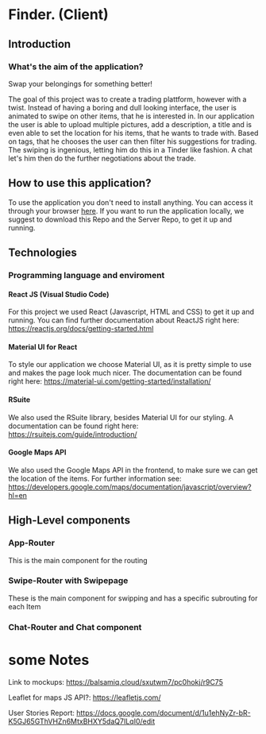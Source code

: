 # Finder. (Client)

## Introduction

### What's the aim of the application?

Swap your belongings for something better!

The goal of this project was to create a trading plattform, however with a twist. Instead of having a boring and dull looking interface, the user is animated to swipe on other items, that he is interested in. In our application the user is able to upload multiple pictures, add a description, a title and is even able to set the location for his items, that he wants to trade with. Based on tags, that he chooses the user can then filter his suggestions for trading. The swiping is ingenious, letting him do this in a Tinder like fashion. A chat let's him then do the further negotiations about the trade. 

## How to use this application?
To use the application you don't need to install anything. You can access it through your browser [here](http://sopra-fs21-group-12-client.herokuapp.com/). If you want to run the application locally, we suggest to download this Repo and the Server Repo, to get it up and running.

## Technologies
### Programming language and enviroment

#### React JS (Visual Studio Code)
For this project we used React (Javascript, HTML and CSS) to get it up and running. You can find further documentation about ReactJS right here:
https://reactjs.org/docs/getting-started.html
#### Material UI for React
To style our application we choose Material UI, as it is pretty simple to use and makes the page look much nicer. The documentation can be found right here:
https://material-ui.com/getting-started/installation/

#### RSuite
We also used the RSuite library, besides Material UI for our styling. A documentation can be found right here:
https://rsuitejs.com/guide/introduction/

#### Google Maps API
We also used the Google Maps API in the frontend, to make sure we can get the location of the items. For further information see:
https://developers.google.com/maps/documentation/javascript/overview?hl=en

## High-Level components

### App-Router
This is the main component for the routing 

### Swipe-Router with Swipepage
These is the main component for swipping and has a specific subrouting for each Item

### Chat-Router and Chat component



# some Notes
Link to mockups: https://balsamiq.cloud/sxutwm7/pc0hokj/r9C75

Leaflet for maps JS API?: https://leafletjs.com/

User Stories Report: https://docs.google.com/document/d/1u1ehNyZr-bR-K5GJ65GThVHZn6MtxBHXY5daQ7ILqI0/edit
